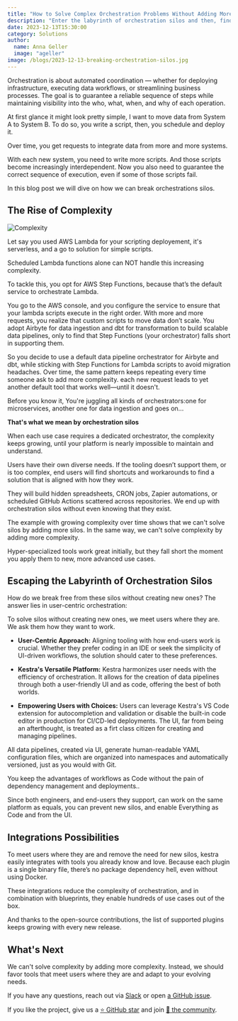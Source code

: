 ```yaml
---
title: "How to Solve Complex Orchestration Problems Without Adding More Complexity"
description: "Enter the labyrinth of orchestration silos and then, find a way out"
date: 2023-12-13T15:30:00
category: Solutions
author:
  name: Anna Geller
  image: "ageller"
image: /blogs/2023-12-13-breaking-orchestration-silos.jpg
---
```


Orchestration is about automated coordination — whether for deploying infrastructure, executing data workflows, or streamlining business processes. The goal is to guarantee a reliable sequence of steps while maintaining visibility into the who, what, when, and why of each operation.

At first glance it might look pretty simple, I want to move data from System A to System B. To do so, you write a script, then, you schedule and deploy it.

Over time, you get requests to integrate data from more and more systems.

With each new system, you need to write more scripts. And those scripts become increasingly interdependent. Now you also need to guarantee the correct sequence of execution, even if some of those scripts fail.

In this blog post we will dive on how we can break orchestrations silos.

## The Rise of Complexity

![Complexity](/blogs/2023-12-13-breaking-orchestration-silos/complexity.gif)

Let say you used AWS Lambda for your scripting deployement, it's serverless, and a go to solution for simple scripts.

Scheduled Lambda functions alone can NOT handle this increasing complexity.

To tackle this, you opt for AWS Step Functions, because that’s the default service to orchestrate Lambda. 

You go to the AWS console, and you configure the service to ensure that your lambda scripts execute in the right order.
With more and more requests, you realize that custom scripts to move data don’t scale. You adopt Airbyte for data ingestion and dbt for transformation to build scalable data pipelines, only to find that Step Functions (your orchestrator) falls short in supporting them.

So you decide to use a default data pipeline orchestrator for Airbyte and dbt, while sticking with Step Functions for Lambda scripts to avoid migration headaches. Over time, the same pattern keeps repeating every time someone ask to add more complexity. each new request leads to yet another default tool that works well—until it doesn't.

Before you know it, You're juggling all kinds of orchestrators:one for microservices, another one for data ingestion and goes on...


**That's what we mean by orchestration silos**

When each use case requires a dedicated orchestrator, the complexity keeps growing, until your platform is nearly impossible to maintain and understand. 

Users have their own diverse needs. If the tooling doesn’t support them, or is too complex, end users will find shortcuts and workarounds to find a solution that is aligned with how they work.

They will build hidden spreadsheets, CRON jobs, Zapier automations, or scheduled GitHub Actions scattered across repositories. 
We end up with orchestration silos without even knowing that they exist.

The example with growing complexity over time shows that we can't solve silos by adding more silos. In the same way, we can't solve complexity by adding more complexity. 

Hyper-specialized tools work great initially, but they fall short the moment you apply them to new, more advanced use cases.

## Escaping the Labyrinth of Orchestration Silos

How do we break free from these silos without creating new ones? The answer lies in user-centric orchestration:

To solve silos without creating new ones, we meet users where they are. We ask them how they want to work.

- **User-Centric Approach:** Aligning tooling with how end-users work is crucial. Whether they prefer coding in an IDE or seek the simplicity of UI-driven workflows, the solution should cater to these preferences.

- **Kestra's Versatile Platform:** Kestra harmonizes user needs with the efficiency of orchestration. It allows for the creation of data pipelines through both a user-friendly UI and as code, offering the best of both worlds.

- **Empowering Users with Choices:** Users can leverage Kestra's VS Code extension for autocompletion and validation or disable the built-in code editor in production for CI/CD-led deployments. The UI, far from being an afterthought, is treated as a firt class citizen for creating and managing pipelines.

All data pipelines, created via UI, generate human-readable YAML configuration files, which are organized into namespaces and automatically versioned, just as you would with Git. 

You keep the advantages of workflows as Code without the pain of dependency management and deployments..

Since both engineers, and end-users they support, can work on the same platform as equals, you can prevent new silos, and enable Everything as Code and from the UI.

## Integrations Possibilities

To meet users where they are and remove the need for new silos, kestra easily integrates with tools you already know and love. Because each plugin is a single binary file, there’s no package dependency hell, even without using Docker.

These integrations reduce the complexity of orchestration, and in combination with blueprints, they enable hundreds of use cases out of the box.

And thanks to the open-source contributions, the list of supported plugins keeps growing with every new release.

## What's Next

We can't solve complexity by adding more complexity. Instead, we should favor tools that meet users where they are and adapt to your evolving needs.

If you have any questions, reach out via [Slack](https://kestra.io/slack) or open [a GitHub issue](https://github.com/kestra-io/kestra).

If you like the project, give us a [⭐️ GitHub star](https://github.com/kestra-io/kestra) and join [🫶 the community](https://kestra.io/slack).


